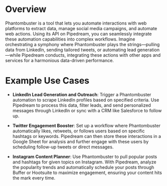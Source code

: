 # Overview

Phantombuster is a tool that lets you automate interactions with web platforms to extract data, manage social media campaigns, and automate web actions. Using its API on Pipedream, you can seamlessly integrate these automation capabilities into complex workflows. Imagine orchestrating a symphony where Phantombuster plays the strings—pulling data from LinkedIn, sending tailored tweets, or automating lead generation—while Pipedream conducts, integrating these actions with other apps and services for a harmonious data-driven performance.

# Example Use Cases

- **LinkedIn Lead Generation and Outreach**: Trigger a Phantombuster automation to scrape LinkedIn profiles based on specified criteria. Use Pipedream to process this data, filter leads, and send personalized messages through LinkedIn or sync with a CRM like Salesforce to follow up.

- **Twitter Engagement Booster**: Set up a workflow where Phantombuster automatically likes, retweets, or follows users based on specific hashtags or keywords. Pipedream can then store these interactions in a Google Sheet for analysis and further engage with these users by scheduling follow-up tweets or direct messages.

- **Instagram Content Planner**: Use Phantombuster to pull popular posts and hashtags for given topics on Instagram. With Pipedream, analyze the popularity trends and automatically schedule your posts through Buffer or Hootsuite to maximize engagement, ensuring your content hits the mark every time.
